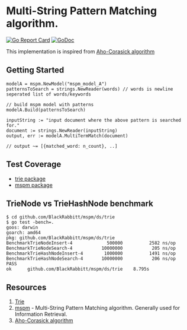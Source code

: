 # Multi-String Pattern Matching algorithm.
[![Go Report Card](https://goreportcard.com/badge/github.com/BlackRabbitt/mspm)](https://goreportcard.com/report/github.com/BlackRabbitt/mspm)
[![GoDoc](https://godoc.org/github.com/BlackRabbitt/mspm?status.svg)](https://godoc.org/github.com/BlackRabbitt/mspm)

This implementation is inspired from [Aho-Corasick algorithm](https://en.wikipedia.org/wiki/Aho%E2%80%93Corasick_algorithm)

## Getting Started
```
modelA = mspm.NewModel("mspm_model_A")
patternsToSearch = strings.NewReader(words) // words is newline seperated list of words/keywords

// build mspm model with patterns
modelA.Build(patternsToSearch)

inputString := "input document where the above pattern is searched for."
document := strings.NewReader(inputString)
output, err := modelA.MultiTermMatch(document)

// output ~= [{matched_word: n_count}, ..]
```

## Test Coverage
* [trie package](https://gocover.io/github.com/blackrabbitt/mspm/ds/trie)
* [mspm package](https://gocover.io/github.com/blackrabbitt/mspm/search)

## TrieNode vs TrieHashNode benchmark
```
$ cd github.com/BlackRabbitt/mspm/ds/trie
$ go test -bench=.
goos: darwin
goarch: amd64
pkg: github.com/BlackRabbitt/mspm/ds/trie
BenchmarkTrieNodeInsert-4             500000          2582 ns/op
BenchmarkTrieNodeSearch-4           10000000           205 ns/op
BenchmarkTrieHashNodeInsert-4        1000000          1491 ns/op
BenchmarkTrieHashNodeSearch-4       10000000           206 ns/op
PASS
ok      github.com/BlackRabbitt/mspm/ds/trie	8.795s
```

## Resources
1. [Trie](https://en.wikipedia.org/wiki/Trie)
2. [mspm](http://www.ijsrp.org/research_paper_jul2012/ijsrp-july-2012-101.pdf) - Multi-String Pattern Matching algorithm. Generally used for Information Retrieval.
3. [Aho-Corasick algorithm](https://en.wikipedia.org/wiki/Aho%E2%80%93Corasick_algorithm)
